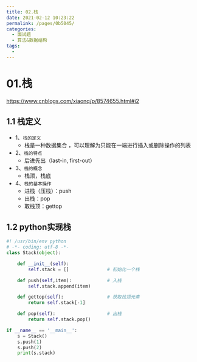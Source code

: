 ```yaml
---
title: 02.栈
date: 2021-02-12 10:23:22
permalink: /pages/0b5045/
categories:
  - 面试题
  - 算法&数据结构
tags:
  - 
---
```


# 01.栈

https://www.cnblogs.com/xiaonq/p/8574655.html#i2

## 1.1 栈定义

- 1、`栈的定义`
     - 栈是一种数据集合 ，可以理解为只能在一端进行插入或删除操作的列表
- 2、`栈的特点`
     - 后进先出（last-in, first-out）
- 3、`栈的概念`
     - 栈顶，栈底 
- 4、`栈的基本操作`
     - 进栈（压栈）：push
     - 出栈：pop
     - 取栈顶：gettop

## 1.2 python实现栈

```python
#! /usr/bin/env python
# -*- coding: utf-8 -*-
class Stack(object):

    def __init__(self):
        self.stack = []              # 初始化一个栈

    def push(self,item):             # 入栈
        self.stack.append(item)

    def gettop(self):                # 获取栈顶元素
        return self.stack[-1]

    def pop(self):                   # 出栈
        return self.stack.pop()

if __name__ == '__main__':
    s = Stack()
    s.push(1)
    s.push(2)
    print(s.stack)
```

